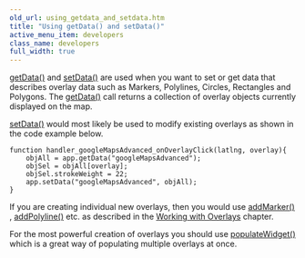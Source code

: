 ```yaml
---
old_url: using_getdata_and_setdata.htm
title: "Using getData() and setData()"
active_menu_item: developers
class_name: developers
full_width: true
---
```



[getData()](/developers/documentation/scripting-apis/client-api/widget-data-state-manipulation/getdata) and [setData()](/developers/documentation/scripting-apis/client-api/widget-data-state-manipulation/setdata) are used when you want to set or get data that describes overlay data such as Markers, Polylines, Circles, Rectangles and Polygons. The [getData()](/developers/documentation/scripting-apis/client-api/widget-data-state-manipulation/getdata) call returns a collection of overlay objects currently displayed on the map.

[setData()](/developers/documentation/scripting-apis/client-api/widget-data-state-manipulation/setdata) would most likely be used to modify existing overlays as shown in the code example below.

    function handler_googleMapsAdvanced_onOverlayClick(latlng, overlay){
        objAll = app.getData("googleMapsAdvanced");
        objSel = objAll[overlay];
        objSel.strokeWeight = 22;
        app.setData("googleMapsAdvanced", objAll);
    }
   

If you are creating individual new overlays, then you would use [addMarker()](/developers/documentation/scripting-apis/client-api/widget-object-functions/advanced-maps/addmarker) , [addPolyline()](/developers/documentation/scripting-apis/client-api/widget-object-functions/advanced-maps/addpolyline) etc. as described in the [Working with Overlays](/developers/documentation/product-guide/advanced-important-widgets/google-v3-maps-widget/working-with-overlays/) chapter.

For the most powerful creation of overlays you should use [populateWidget()](/developers/documentation/product-guide/advanced-important-widgets/google-v3-maps-widget/using-populatewidget) which is a great way of populating multiple overlays at once.

